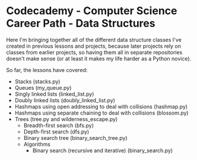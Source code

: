 # Codecademy - Computer Science Career Path - Data Structures
Here I'm bringing together all of the different data structure classes I've created in previous lessons and projects, because later projects rely on classes from earlier projects, so having them all in separate repositories doesn't make sense (or at least it makes my life harder as a Python novice).

So far, the lessons have covered:
- Stacks (stacks.py)
- Queues (my_queue.py)
- Singly linked lists (linked_list.py)
- Doubly linked lists (doubly_linked_list.py)
- Hashmaps using open addressing to deal with collisions (hashmap.py)
- Hashmaps using separate chaining to deal with collisions (blossom.py)
- Trees (tree.py and wilderness_escape.py)
  - Breadth-first search (bfs.py)
  - Depth-first search (dfs.py)
  - Binary search tree (binary_search_tree.py)
  - Algorithms
    - Binary search (recursive and iterative) (binary_search.py)